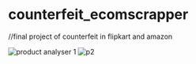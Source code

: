 # counterfeit_ecomscrapper
 //final project of counterfeit in flipkart and amazon

 
 
![product analyser 1](https://github.com/akhilsuryam/Ecommerce_Product_Analyser/assets/99366510/474ad83f-1936-4e4b-8759-4f1c755cbc66)
![p2](https://github.com/akhilsuryam/Ecommerce_Product_Analyser/assets/99366510/6bfb5a0f-f0bf-4846-8a10-2bf857a002cc)

